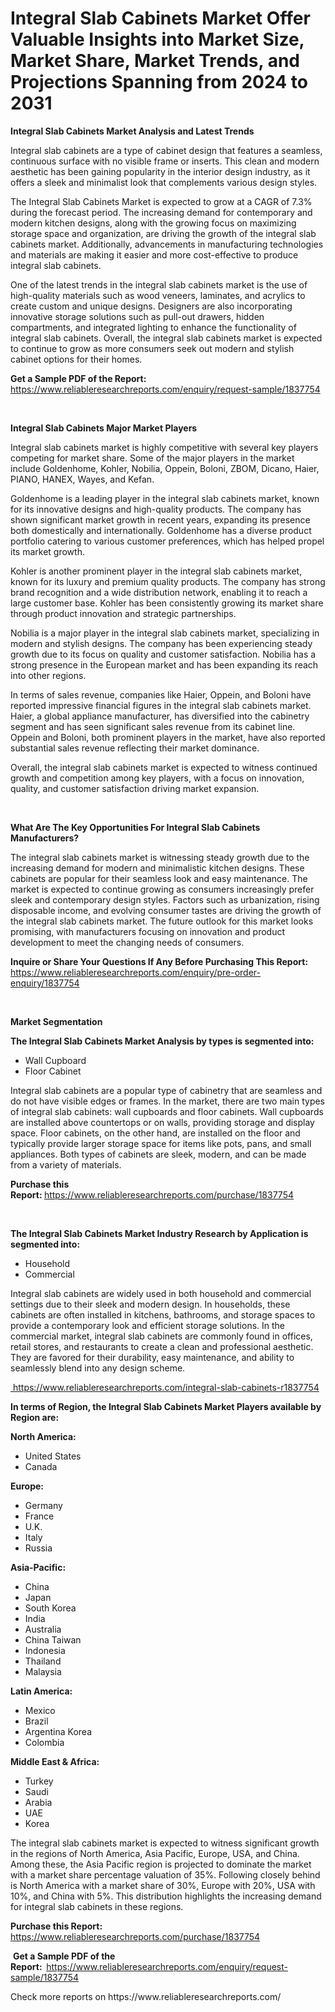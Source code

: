 <p><h1>Integral Slab Cabinets Market Offer Valuable Insights into Market Size, Market Share, Market Trends, and Projections Spanning from 2024 to 2031</h1></p><p><strong>Integral Slab Cabinets Market Analysis and Latest Trends</strong></p>
<p><p>Integral slab cabinets are a type of cabinet design that features a seamless, continuous surface with no visible frame or inserts. This clean and modern aesthetic has been gaining popularity in the interior design industry, as it offers a sleek and minimalist look that complements various design styles.</p><p>The Integral Slab Cabinets Market is expected to grow at a CAGR of 7.3% during the forecast period. The increasing demand for contemporary and modern kitchen designs, along with the growing focus on maximizing storage space and organization, are driving the growth of the integral slab cabinets market. Additionally, advancements in manufacturing technologies and materials are making it easier and more cost-effective to produce integral slab cabinets.</p><p>One of the latest trends in the integral slab cabinets market is the use of high-quality materials such as wood veneers, laminates, and acrylics to create custom and unique designs. Designers are also incorporating innovative storage solutions such as pull-out drawers, hidden compartments, and integrated lighting to enhance the functionality of integral slab cabinets. Overall, the integral slab cabinets market is expected to continue to grow as more consumers seek out modern and stylish cabinet options for their homes.</p></p>
<p><strong>Get a Sample PDF of the Report:&nbsp;</strong> <a href="https://www.reliableresearchreports.com/enquiry/request-sample/1837754">https://www.reliableresearchreports.com/enquiry/request-sample/1837754</a></p>
<p>&nbsp;</p>
<p><strong>Integral Slab Cabinets Major Market Players</strong></p>
<p><p>Integral slab cabinets market is highly competitive with several key players competing for market share. Some of the major players in the market include Goldenhome, Kohler, Nobilia, Oppein, Boloni, ZBOM, Dicano, Haier, PIANO, HANEX, Wayes, and Kefan.</p><p>Goldenhome is a leading player in the integral slab cabinets market, known for its innovative designs and high-quality products. The company has shown significant market growth in recent years, expanding its presence both domestically and internationally. Goldenhome has a diverse product portfolio catering to various customer preferences, which has helped propel its market growth.</p><p>Kohler is another prominent player in the integral slab cabinets market, known for its luxury and premium quality products. The company has strong brand recognition and a wide distribution network, enabling it to reach a large customer base. Kohler has been consistently growing its market share through product innovation and strategic partnerships.</p><p>Nobilia is a major player in the integral slab cabinets market, specializing in modern and stylish designs. The company has been experiencing steady growth due to its focus on quality and customer satisfaction. Nobilia has a strong presence in the European market and has been expanding its reach into other regions.</p><p>In terms of sales revenue, companies like Haier, Oppein, and Boloni have reported impressive financial figures in the integral slab cabinets market. Haier, a global appliance manufacturer, has diversified into the cabinetry segment and has seen significant sales revenue from its cabinet line. Oppein and Boloni, both prominent players in the market, have also reported substantial sales revenue reflecting their market dominance.</p><p>Overall, the integral slab cabinets market is expected to witness continued growth and competition among key players, with a focus on innovation, quality, and customer satisfaction driving market expansion.</p></p>
<p>&nbsp;</p>
<p><strong>What Are The Key Opportunities For Integral Slab Cabinets Manufacturers?</strong></p>
<p><p>The integral slab cabinets market is witnessing steady growth due to the increasing demand for modern and minimalistic kitchen designs. These cabinets are popular for their seamless look and easy maintenance. The market is expected to continue growing as consumers increasingly prefer sleek and contemporary design styles. Factors such as urbanization, rising disposable income, and evolving consumer tastes are driving the growth of the integral slab cabinets market. The future outlook for this market looks promising, with manufacturers focusing on innovation and product development to meet the changing needs of consumers.</p></p>
<p><strong>Inquire or Share Your Questions If Any Before Purchasing This Report:</strong> <a href="https://www.reliableresearchreports.com/enquiry/pre-order-enquiry/1837754">https://www.reliableresearchreports.com/enquiry/pre-order-enquiry/1837754</a></p>
<p>&nbsp;</p>
<p><strong>Market Segmentation</strong></p>
<p><strong>The Integral Slab Cabinets Market Analysis by types is segmented into:</strong></p>
<p><ul><li>Wall Cupboard</li><li>Floor Cabinet</li></ul></p>
<p><p>Integral slab cabinets are a popular type of cabinetry that are seamless and do not have visible edges or frames. In the market, there are two main types of integral slab cabinets: wall cupboards and floor cabinets. Wall cupboards are installed above countertops or on walls, providing storage and display space. Floor cabinets, on the other hand, are installed on the floor and typically provide larger storage space for items like pots, pans, and small appliances. Both types of cabinets are sleek, modern, and can be made from a variety of materials.</p></p>
<p><strong>Purchase this Report:&nbsp;</strong><a href="https://www.reliableresearchreports.com/purchase/1837754">https://www.reliableresearchreports.com/purchase/1837754</a></p>
<p>&nbsp;</p>
<p><strong>The Integral Slab Cabinets Market Industry Research by Application is segmented into:</strong></p>
<p><ul><li>Household</li><li>Commercial</li></ul></p>
<p><p>Integral slab cabinets are widely used in both household and commercial settings due to their sleek and modern design. In households, these cabinets are often installed in kitchens, bathrooms, and storage spaces to provide a contemporary look and efficient storage solutions. In the commercial market, integral slab cabinets are commonly found in offices, retail stores, and restaurants to create a clean and professional aesthetic. They are favored for their durability, easy maintenance, and ability to seamlessly blend into any design scheme.</p></p>
<p><a href="https://www.reliableresearchreports.com/integral-slab-cabinets-r1837754">&nbsp;https://www.reliableresearchreports.com/integral-slab-cabinets-r1837754</a></p>
<p><strong>In terms of Region, the Integral Slab Cabinets Market Players available by Region are:</strong></p>
<p>
    <p> <strong> North America: </strong>
        <ul>
            <li>United States</li>
            <li>Canada</li>
        </ul>
        </p> 
    <p> <strong> Europe: </strong>
        <ul>
            <li>Germany</li>
            <li>France</li>
            <li>U.K.</li>
            <li>Italy</li>
            <li>Russia</li>
        </ul>
        </p> 
    <p> <strong> Asia-Pacific: </strong>
        <ul>
            <li>China</li>
            <li>Japan</li>
            <li>South Korea</li>
            <li>India</li>
            <li>Australia</li>
            <li>China Taiwan</li>
            <li>Indonesia</li>
            <li>Thailand</li>
            <li>Malaysia</li>
        </ul>
        </p> 
    <p> <strong> Latin America: </strong>
        <ul>
            <li>Mexico</li>
            <li>Brazil</li>
            <li>Argentina Korea</li>
            <li>Colombia</li>
        </ul>
        </p> 
    <p> <strong> Middle East & Africa: </strong>
        <ul>
            <li>Turkey</li>
            <li>Saudi</li>
            <li>Arabia</li>
            <li>UAE</li>
            <li>Korea</li>
        </ul>
    </p>
    </p>
<p><p>The integral slab cabinets market is expected to witness significant growth in the regions of North America, Asia Pacific, Europe, USA, and China. Among these, the Asia Pacific region is projected to dominate the market with a market share percentage valuation of 35%. Following closely behind is North America with a market share of 30%, Europe with 20%, USA with 10%, and China with 5%. This distribution highlights the increasing demand for integral slab cabinets in these regions.</p></p>
<p><strong>Purchase this Report: </strong><a href="https://www.reliableresearchreports.com/purchase/1837754">https://www.reliableresearchreports.com/purchase/1837754</a></p>
<p>&nbsp;<strong>Get a Sample PDF of the Report:&nbsp;&nbsp;</strong><a href="https://www.reliableresearchreports.com/enquiry/request-sample/1837754">https://www.reliableresearchreports.com/enquiry/request-sample/1837754</a></p>
<p><strong></strong></p>
<p>Check more reports on https://www.reliableresearchreports.com/</p>